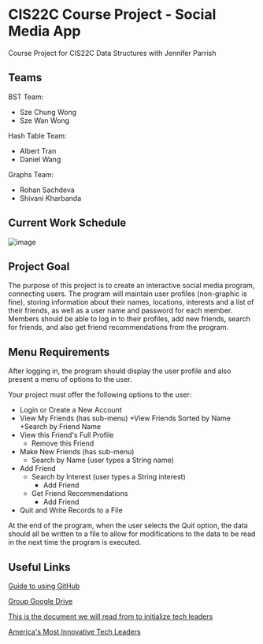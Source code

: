 # CIS22C Course Project - Social Media App
Course Project for CIS22C Data Structures with Jennifer Parrish

## Teams
BST Team: 
- Sze Chung Wong
- Sze Wan Wong

Hash Table Team:
- Albert Tran
- Daniel Wang

Graphs Team:
- Rohan Sachdeva
- Shivani Kharbanda

## Current Work Schedule

![image](https://user-images.githubusercontent.com/31325169/143372988-f265e7b9-22c8-48ac-ac93-95e932655da8.png)

## Project Goal
The purpose of this project is to create an interactive social media program, connecting users. The program will maintain user profiles (non-graphic is fine), storing information about their names, locations, interests and a list of their friends, as well as a user name and password for each member. Members should be able to log in to their profiles, add new friends, search for friends, and also get friend recommendations from the program. 

## Menu Requirements
After logging in, the program should display the user profile and also present a menu of options to the user.

Your project must offer the following options to the user:
- Login or Create a New Account
- View My Friends (has sub-menu)
    +View Friends Sorted by Name 
    +Search by Friend Name 
 - View this Friend's Full Profile 
     - Remove this Friend
- Make New Friends (has sub-menu)
    + Search by Name (user types a String name)
 - Add Friend
    + Search by Interest (user types a String interest)
         - Add Friend
    + Get Friend Recommendations
        - Add Friend
- Quit and Write Records to a File
 
At the end of the program, when the user selects the Quit option, the data should all be written to a file to allow for modifications to the data to be read in the next time the program is executed.

## Useful Links
[Guide to using GitHub](https://docs.google.com/document/d/1Sn5rkcpxtqAFaI5yKO7821TQbsY-_sbEhys36NF5E9s/edit?usp=sharing)

[Group Google Drive](https://docs.google.com/document/d/1VmevYF21tpwfxodd-yAgfvnvDafEoPGTgcjNYrU5sIg/edit?usp=sharing)

[This is the document we will read from to initialize tech leaders](https://docs.google.com/document/d/1tmmPsHtttA8MilVPLJk6c5BdTkxacolO1o6NC6COBXQ/edit?usp=sharing)

[America's Most Innovative Tech Leaders](https://www.forbes.com/lists/innovative-leaders/#4c83800e26aa)


